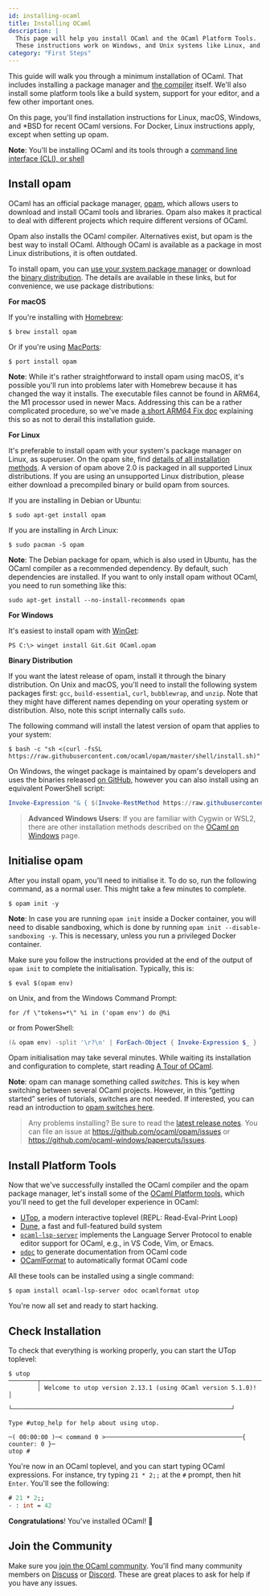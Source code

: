 ```yaml
---
id: installing-ocaml
title: Installing OCaml
description: |
  This page will help you install OCaml and the OCaml Platform Tools. |
  These instructions work on Windows, and Unix systems like Linux, and macOS.
category: "First Steps"
---
```


This guide will walk you through a minimum installation of OCaml. That includes installing a package manager and [the compiler](#installation-on-unix-and-macos) itself. We'll also install some platform tools like a build system, support for your editor, and a few other important ones.

On this page, you'll find installation instructions for Linux, macOS, Windows, and &ast;BSD for recent OCaml versions. For Docker, Linux instructions apply, except when setting up opam.

**Note**: You'll be installing OCaml and its tools through a [command line interface (CLI), or shell](https://www.youtube.com/watch?v=0PxTAn4g20U)

## Install opam

OCaml has an official package manager, [opam](https://opam.ocaml.org/), which allows users to download and install OCaml tools and libraries. Opam also makes it practical to deal with different projects which require different versions of OCaml.

Opam also installs the OCaml compiler. Alternatives exist, but opam is the best way to install OCaml. Although OCaml is available as a package in most Linux distributions, it is often outdated. 

To install opam, you can [use your system package manager](https://opam.ocaml.org/doc/Install.html#Using-your-distribution-39-s-package-system) or download the [binary distribution](https://opam.ocaml.org/doc/Install.html#Binary-distribution). The details are available in these links, but for convenience, we use package distributions:

**For macOS**

If you're installing with [Homebrew](https://brew.sh/):

```shell
$ brew install opam
```

Or if you're using [MacPorts](https://www.macports.org/):

```shell
$ port install opam
```

**Note**: While it's rather straightforward to install opam using macOS, it's possible you'll run into problems later with Homebrew because it has changed the way it installs. The executable files cannot be found in ARM64, the M1 processor used in newer Macs. Addressing this can be a rather complicated procedure, so we've made [a short ARM64 Fix doc](/docs/arm64-fix) explaining this so as not to derail this installation guide.

**For Linux**

It's preferable to install opam with your system's package manager on Linux, as superuser. On the opam site, find [details of all installation methods](https://opam.ocaml.org/doc/Install.html). A version of opam above 2.0 is packaged in all supported Linux distributions. If you are using an unsupported Linux distribution, please either download a precompiled binary or build opam from sources.

If you are installing in Debian or Ubuntu:
```shell
$ sudo apt-get install opam
```

If you are installing in Arch Linux:
```shell
$ sudo pacman -S opam
```

**Note**: The Debian package for opam, which is also used in Ubuntu, has the OCaml compiler as a recommended dependency. By default, such dependencies are installed. If you want to only install opam without OCaml, you need to run something like this:
```shell
sudo apt-get install --no-install-recommends opam
```

**For Windows**

It's easiest to install opam with [WinGet](https://github.com/microsoft/winget-cli):

```shell
PS C:\> winget install Git.Git OCaml.opam
```

**Binary Distribution**

If you want the latest release of opam, install it through the binary distribution. On Unix and macOS, you'll need to install the following system packages first: `gcc`, `build-essential`, `curl`, `bubblewrap`, and `unzip`. Note that they might have different names depending on your operating system or distribution. Also, note this script internally calls `sudo`.

The following command will install the latest version of opam that applies to your system:
```shell
$ bash -c "sh <(curl -fsSL https://raw.githubusercontent.com/ocaml/opam/master/shell/install.sh)"
```

On Windows, the winget package is maintained by opam's developers and uses the binaries released [on GitHub](https://github.com/ocaml/opam/releases), however you can also install using an equivalent PowerShell script:

```powershell
Invoke-Expression "& { $(Invoke-RestMethod https://raw.githubusercontent.com/ocaml/opam/master/shell/install.ps1) }"
```

> **Advanced Windows Users**: If you are familiar with Cygwin or WSL2, there are other installation methods described on the [OCaml on Windows](/docs/ocaml-on-windows) page.

## Initialise opam

After you install opam, you'll need to initialise it. To do so, run the following command, as a normal user. This might take a few minutes to complete.

```shell
$ opam init -y
```

**Note**: In case you are running `opam init` inside a Docker container, you will need to disable sandboxing, which is done by running `opam init --disable-sandboxing -y`. This is necessary, unless you run a privileged Docker container.

Make sure you follow the instructions provided at the end of the output of `opam init` to complete the initialisation. Typically, this is:
```
$ eval $(opam env)
```

on Unix, and from the Windows Command Prompt:

```
for /f \"tokens=*\" %i in ('opam env') do @%i
```

or from PowerShell:

```powershell
(& opam env) -split '\r?\n' | ForEach-Object { Invoke-Expression $_ }
```

Opam initialisation may take several minutes. While waiting its installation and configuration to complete, start reading [A Tour of OCaml](tour-of-ocaml).

**Note**: opam can manage something called _switches_. This is key when switching between several OCaml projects. However, in this “getting started” series of tutorials, switches are not needed. If interested, you can read an introduction to [opam switches here](/docs/opam-switch-introduction).

> Any problems installing? Be sure to read the [latest release notes](https://opam.ocaml.org/blog/opam-2-2-0/).
> You can file an issue at https://github.com/ocaml/opam/issues or https://github.com/ocaml-windows/papercuts/issues.

## Install Platform Tools

Now that we've successfully installed the OCaml compiler and the opam package manager, let's install some of the [OCaml Platform tools](https://ocaml.org/docs/platform), which you'll need to get the full developer experience in OCaml:

- [UTop](https://github.com/ocaml-community/utop), a modern interactive toplevel (REPL: Read-Eval-Print Loop)
- [Dune](https://dune.build), a fast and full-featured build system
- [`ocaml-lsp-server`](https://github.com/ocaml/ocaml-lsp) implements the Language Server Protocol to enable editor support for OCaml, e.g., in VS Code, Vim, or Emacs.
- [`odoc`](https://github.com/ocaml/odoc) to generate documentation from OCaml code
- [OCamlFormat](https://opam.ocaml.org/packages/ocamlformat/) to automatically format OCaml code

All these tools can be installed using a single command:
```shell
$ opam install ocaml-lsp-server odoc ocamlformat utop
```

You're now all set and ready to start hacking.

## Check Installation

To check that everything is working properly, you can start the UTop toplevel:
```shell
$ utop
────────┬─────────────────────────────────────────────────────────────┬─────────
        │ Welcome to utop version 2.13.1 (using OCaml version 5.1.0)! │
        └─────────────────────────────────────────────────────────────┘

Type #utop_help for help about using utop.

─( 00:00:00 )─< command 0 >──────────────────────────────────────{ counter: 0 }─
utop #
```

You're now in an OCaml toplevel, and you can start typing OCaml expressions. For instance, try typing `21 * 2;;` at the `#` prompt, then hit `Enter`. You'll see the following:
```ocaml
# 21 * 2;;
- : int = 42
```

**Congratulations**! You've installed OCaml! 🎉

## Join the Community

Make sure you [join the OCaml community](/community). You'll find many community members on [Discuss](https://discuss.ocaml.org/) or [Discord](https://discord.com/invite/cCYQbqN). These are great places to ask for help if you have any issues.
